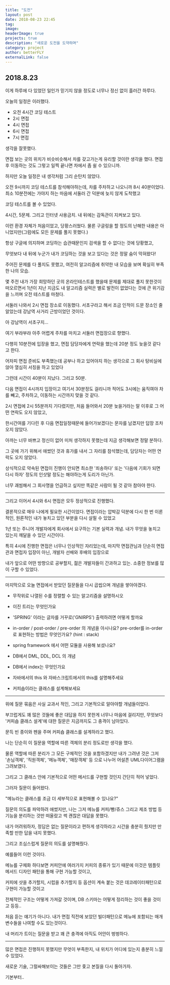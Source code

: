 ```yaml
---
title: "도전"
layout: post
date: 2018-08-23 22:45
tag: 
image: 
headerImage: true
projects: true
description: "새로운 도전을 도약하며"
category: project
author: betterFLY
externalLink: false
---
```


## 2018.8.23 

이게 하루에 다 있었던 일인가 믿기지 않을 정도로 너무나 정신 없이 흘러간 하루다.

오늘의 일정은 이러했다.

- 오전 4시간 코딩 테스트
- 2시 면접
- 4시 면접
- 6시 면접
- 7시 면접

생각을 잘못했다.

면접 보는 곳의 위치가 비슷비슷해서 차를 갖고가는게 유리할 것이란 생각을 했다. 면접 후 이동하는 것도 그렇고 일찍 끝나면 차에서 좀 쉴 수 있으니까.

하지만 오늘 일정은 내 생각처럼 그리 순탄치 않았다.

오전 9시까지 코딩 테스트를 참석해야하는데, 차를 주차하고 나오니까 8시 40분이었다. 최소 10분전에는 가야지 하는 마음에 서둘러 간 덕분에 늦지 않게 도착했고

코딩 테스트를 볼 수 있었다.

4시간, 5문제. 그리고 인터넷 사용금치. 내 뒤에는 감독관이 지켜보고 있다.

이런 환경 자체가 처음이었고, 당황스러웠다. 물론 구글링을 할 정도의 난해한 내용은 아니었지만(그럼에도 모든 문제를 풀지 못했다.)

항상 구글에 의지하며 코딩하는 습관때문인지 검색을 할 수 없다는 것에 당황했고,

무엇보다 내 뒤에 누군가 내가 코딩하는 것을 보고 있다는 것은 정말 숨이 막혀왔다!

주어진 문제를 다 풀지도 못했고, 여전히 알고리즘에 취약한 내 모습을 보며 확실히 부족한 나의 모습.

몇 주전 내가 가장 희망하던 곳의 온라인테스트를 했을때 문제를 제대로 풀지 못한것이 떠오르면서 1년이 지난 지금도 내 알고리즘 실력은 별로 발전이 없었다는 것에 큰 위기감을 느끼며 오전 테스트를 마쳤다.

서둘러 나와서 2시 면접 장소로 이동했다. 서초구라고 해서 조금 인적이 드문 장소인 줄 알았는데 강남역 사거리 근방이었던 것이다.

아 강남역이 서초구지...

여기 부랴부랴 아주 어렵게 주차를 마치고 서둘러 면접장으로 향했다.

다행히 10분전에 입장을 했고, 면접 담당자에게 연락을 했는데 20분 정도 늦을것 같다고 한다.

어차피 면접 준비도 부족했는데 공부나 하고 있어야지 하는 생각으로 그 회사 탕비실에 앉아 열심히 서칭을 하고 있었다

그런데 시간이 40분이 지났다.
그리고 50분.

다음 면접이 4시까지 입장이고 여기서 30분정도 걸리니까 적어도 3시에는 움직여야 차를 빼고, 주차하고, 이동하는 시간까지 맞을 것 같다.

2시 면접에 2시 55분까지 기다렸지만, 처음 들어와서 20분 늦을거라는 말 이후로 그 어떤 연락도 오지 않았고,

한시간여를 기다린 후 다음 면접일정때문에 들어가보겠다는 문자를 남겼지만 답장 조차 오지 않았다.

아까는 너무 바쁘고 정신이 없어 미처 생각하지 못했는데 지금 생각해보면 정말 분하다.

그 곳에 가기 위해서 애썼던 것과 휴가를 내서 그 자리를 참석했는데, 담당자는 어떤 연락도 오지 않았다.

상식적으로 약속된 면접이 진행이 안되면 최소한 '죄송하다' 또는 '다음에 기회가 되면 다시 하자' 정도의 인삿말 정도는 해야하는게 도리가 아닌가.

너무 괘씸해서 그 회사명을 언급하고 싶지만 똑같은 사람이 될 것 같아 참아야 한다.


---

그리고 이어서 4시와 6시 면접은 모두 정상적으로 진행했다.


결론적으로 매우 나에게 필요한 시간이었다. 면접이라는 압박감 덕분에 다시 한 번 이론적인, 원론적인 내가 놓치고 있던 부분을 다시 살필 수 있었고

1년 또는 주니어 개발자에게 회사에서 요구하는 기본 실력과 개념. 내가 무엇을 놓치고 있는지 깨달을 수 있던 시간이다.

특히 4시에 진행한 면접은 너무나 인상적인 자리었는데, 마지막 면접관님과 단순히 면접관과 면접자 입장이 아닌, 개발자 선배와 후배의 입장으로

내가 앞으로 어떤 방향으로 공부할지, 젊은 개발자들이 간과하고 있는. 소중한 정보를 많이 구할 수 있었다.

---

마지막으로 오늘 면접에서 받았던 질문들을 다시 곱씹으며 개념을 쌓아야겠다.

- 무작위로 나열된 수를 정렬할 수 있는 알고리즘을 설명하시오
- 이진 트리는 무엇인가요
- 'SPRING' 이라는 글자를 거꾸로('GNIRPS') 출력하려면 어떻게 할까요
- in-order / post-order / pre-order 의 개념을 아시나요? pre-order를 in-order로 표현하는 방법은 무엇인가요? (hint : stack)
- spring framework 에서 어떤 모듈을 사용해 보셨나요?
- DB에서 DML, DDL, DCL 의 개념
- DB에서 index는 무엇인가요

- 자바에서의 this 와 자바스크립트에서의 this를 설명해주세요
- 커피숍이라는 클래스를 설계해보세요

--- 

위에 질문 묶음은 사실 교과서 적인, 그리고 기본적으로 알아야할 개념들이었다.

부끄럽게도 꽤 많은 것들에 좋은 대답을 하지 못한게 너무나 마음에 걸리지만, 무엇보다 '커피숍 클래스 설계'에 대한 질문은 지금까지도 그 충격이 남아있다.


문득 빈 종이와 펜을 주며 커피숍 클래스를 설계하라고 했다.

나는 단순히 이 질문을 역할에 따른 객체의 분리 정도로만 생각을 했다.

물론 역할에 따른 분리가 그 모든 구체적인 것을 포함하겠지만 내가 그려낸 것은 그저 '손님객체', '직원객체', '메뉴객체', '매장객체' 등 으로 나누어 어설픈 UML다이어그램을 그려보였다.

그리고 그 클래스 안에 기본적으로 어떤 메서드를 구현할 것인지 간단히 적어 넣었다.

그러자 질문이 들어왔다. 

"메뉴라는 클래스를 조금 더 세부적으로 표현해볼 수 있나요?"

질문의 의도를 파악하려 애썼지만, 나는 그저 메뉴를 커피/빵/쥬스 그리고 제조 방법 등 기능을 분리하는 것만 떠올랐고 썩 괜찮은 대답을 못했다.

내가 어려워하자, 정답은 없는 질문이라고 편하게 생각하라고 시간을 충분히 줬지만 만족할 만한 답을 내지 못했다.

그리고 조심스럽게 질문의 의도를 설명해줬다.

예를들어 이런 것이다.

메뉴를 구체화 하다보면 커피안에 여러가지 커피의 종류가 있기 때문에 이것은 템플릿 메서드 디자인 패턴을 통해 구현 가능할 것이고,

커피에 샷을 추가할지, 시럽을 추가할지 등 옵션이 계속 붙는 것은 데코레이터패턴으로 구현이 가능할 것이고

전체적인 구조는 어떻게 가져갈 것이며, DB 스키마는 어떻게 정리하는 것이 좋을 것이고 등등..

처음 듣는 얘기가 아니다. 내가 면접 직전에 보았던 빌더패턴으로 메뉴에 포함되는 매개변수들을 나여할 수도 있는것이다.

내 머리가 트이는 질문을 받고 꽤 큰 충격에 아직도 어안이 벙벙하다.

---

많은 면접은 진행하지 못했지만 무엇이 부족한지, 내 위치가 어디에 있는지 충분히 느낄 수 있었다.

새로운 기술, 그럴싸해보이는 것들은 그만 좇고 본질을 다시 돌아가자.

기본부터..         